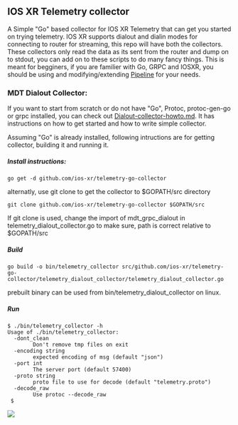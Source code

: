 ## IOS XR Telemetry collector

A Simple "Go" based collector for IOS XR Telemetry that can get you started on trying telemetry. IOS XR supports dialout and dialin modes for connecting to router for streaming, this repo will have both the collectors. These collectors only read the data as its sent from the router and dump on to stdout, you can add on to these scripts to do many fancy things. This is meant for begginers, if you are familier with Go, GRPC and IOSXR, you should be using and modifying/extending [Pipeline](https://github.com/cisco-ie/bigmuddy-network-telemetry-pipeline) for your needs.

### MDT Dialout Collector:
If you want to start from scratch or do not have "Go", Protoc, protoc-gen-go or grpc installed, you can check out [Dialout-collector-howto.md](Dialout-collector-howto.md). It has instructions on how to get started and how to write simple collector.

Assuming "Go" is already installed, following intructions are for getting collector, building it and running it.

##### Install instructions:
`go get -d github.com/ios-xr/telemetry-go-collector`

alternatly, use git clone to get the collector to $GOPATH/src directory

`git clone github.com/ios-xr/telemetry-go-collector $GOPATH/src`

If git clone is used, change the import of mdt_grpc_dialout in telemetry_dialout_collector.go to make sure, path is correct relative to $GOPATH/src

##### Build
`go build -o bin/telemetry_collector src/github.com/ios-xr/telemetry-go-collector/telemetry_dialout_collector/telemetry_dialout_collector.go`

prebuilt binary can be used from bin/telemetry_dialout_collector on linux.

##### Run
```
$ ./bin/telemetry_collector -h
Usage of ./bin/telemetry_collector:
  -dont_clean
    	Don't remove tmp files on exit
  -encoding string
    	expected encoding of msg (default "json")
  -port int
    	The server port (default 57400)
  -proto string
    	proto file to use for decode (default "telemetry.proto")
  -decode_raw
    	Use protoc --decode_raw
 $
 ```


![](docs/dialout-build.gif)

